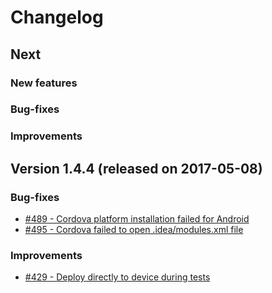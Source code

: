 # Changelog

## Next

### New features

### Bug-fixes

### Improvements

## Version 1.4.4 (released on 2017-05-08)

### Bug-fixes

- [#489 - Cordova platform installation failed for Android](https://github.com/scriptPilot/app-framework/issues/489)
- [#495 - Cordova failed to open .idea/modules.xml file](https://github.com/scriptPilot/app-framework/issues/495)

### Improvements

- [#429 - Deploy directly to device during tests](https://github.com/scriptPilot/app-framework/issues/429)
